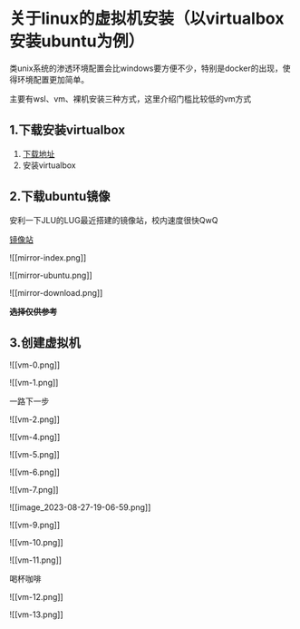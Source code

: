 # 关于linux的虚拟机安装（以virtualbox安装ubuntu为例）

类unix系统的渗透环境配置会比windows要方便不少，特别是docker的出现，使得环境配置更加简单。

主要有wsl、vm、裸机安装三种方式，这里介绍门槛比较低的vm方式

## 1.下载安装virtualbox
1. [下载地址](https://download.virtualbox.org/virtualbox/)
2. 安装virtualbox

## 2.下载ubuntu镜像

安利一下JLU的LUG最近搭建的镜像站，校内速度很快QwQ

[镜像站](https://mirrors.jlu.edu.cn/)

![[mirror-index.png]]

![[mirror-ubuntu.png]]

![[mirror-download.png]]

~~**选择仅供参考**~~

## 3.创建虚拟机

![[vm-0.png]]

![[vm-1.png]]

一路下一步

![[vm-2.png]]

![[vm-4.png]]

![[vm-5.png]]

![[vm-6.png]]

![[vm-7.png]]

![[image_2023-08-27-19-06-59.png]]

![[vm-9.png]]

![[vm-10.png]]

![[vm-11.png]]

喝杯咖啡

![[vm-12.png]]

![[vm-13.png]]
